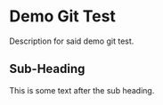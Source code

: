 # Demo Git Test
Description for said demo git test.

## Sub-Heading
This is some text after the sub heading.
